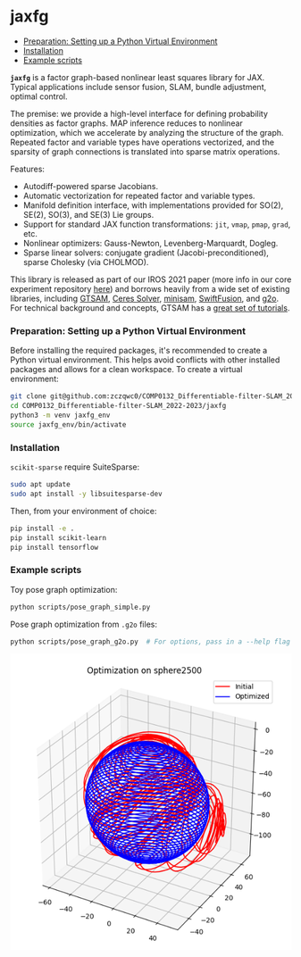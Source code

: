 # jaxfg

<!-- vim-markdown-toc GFM -->

* [Preparation: Setting up a Python Virtual Environment](#preparation-setting-up-a-python-virtual-environment)
* [Installation](#installation)
* [Example scripts](#example-scripts)


<!-- vim-markdown-toc -->

**`jaxfg`** is a factor graph-based nonlinear least squares library for JAX.
Typical applications include sensor fusion, SLAM, bundle adjustment, optimal
control.

The premise: we provide a high-level interface for defining probability
densities as factor graphs. MAP inference reduces to nonlinear optimization,
which we accelerate by analyzing the structure of the graph. Repeated factor and
variable types have operations vectorized, and the sparsity of graph connections
is translated into sparse matrix operations.

Features:

- Autodiff-powered sparse Jacobians.
- Automatic vectorization for repeated factor and variable types.
- Manifold definition interface, with implementations provided for SO(2), SE(2),
  SO(3), and SE(3) Lie groups.
- Support for standard JAX function transformations: `jit`, `vmap`, `pmap`,
  `grad`, etc.
- Nonlinear optimizers: Gauss-Newton, Levenberg-Marquardt, Dogleg.
- Sparse linear solvers: conjugate gradient (Jacobi-preconditioned), sparse
  Cholesky (via CHOLMOD).

This library is released as part of our IROS 2021 paper (more info in our core
experiment repository [here](https://github.com/brentyi/dfgo)) and borrows
heavily from a wide set of existing libraries, including
[GTSAM](https://gtsam.org/), [Ceres Solver](http://ceres-solver.org/),
[minisam](https://github.com/dongjing3309/minisam),
[SwiftFusion](https://github.com/borglab/SwiftFusion), and
[g2o](https://github.com/RainerKuemmerle/g2o). For technical background and
concepts, GTSAM has a
[great set of tutorials](https://gtsam.org/tutorials/intro.html).


### Preparation: Setting up a Python Virtual Environment

Before installing the required packages, it's recommended to create a Python virtual environment. This helps avoid conflicts with other installed packages and allows for a clean workspace. To create a virtual environment:

```bash
git clone git@github.com:zczqwc0/COMP0132_Differentiable-filter-SLAM_2022-2023.git
cd COMP0132_Differentiable-filter-SLAM_2022-2023/jaxfg
python3 -m venv jaxfg_env
source jaxfg_env/bin/activate
```

### Installation

`scikit-sparse` require SuiteSparse:

```bash
sudo apt update
sudo apt install -y libsuitesparse-dev
```

Then, from your environment of choice:

```bash
pip install -e .
pip install scikit-learn
pip install tensorflow
```

### Example scripts

Toy pose graph optimization:

```bash
python scripts/pose_graph_simple.py
```

Pose graph optimization from `.g2o` files:

```bash
python scripts/pose_graph_g2o.py  # For options, pass in a --help flag
```

![](./scripts/data/optimized_sphere2500.png)


